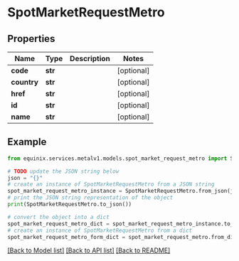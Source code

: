 # SpotMarketRequestMetro


## Properties

Name | Type | Description | Notes
------------ | ------------- | ------------- | -------------
**code** | **str** |  | [optional] 
**country** | **str** |  | [optional] 
**href** | **str** |  | [optional] 
**id** | **str** |  | [optional] 
**name** | **str** |  | [optional] 

## Example

```python
from equinix.services.metalv1.models.spot_market_request_metro import SpotMarketRequestMetro

# TODO update the JSON string below
json = "{}"
# create an instance of SpotMarketRequestMetro from a JSON string
spot_market_request_metro_instance = SpotMarketRequestMetro.from_json(json)
# print the JSON string representation of the object
print(SpotMarketRequestMetro.to_json())

# convert the object into a dict
spot_market_request_metro_dict = spot_market_request_metro_instance.to_dict()
# create an instance of SpotMarketRequestMetro from a dict
spot_market_request_metro_form_dict = spot_market_request_metro.from_dict(spot_market_request_metro_dict)
```
[[Back to Model list]](../README.md#documentation-for-models) [[Back to API list]](../README.md#documentation-for-api-endpoints) [[Back to README]](../README.md)


